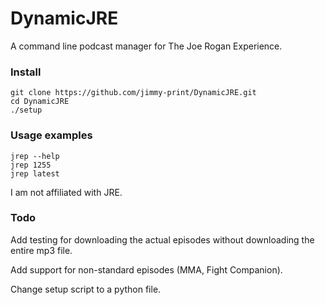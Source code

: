 # DynamicJRE
A command line podcast manager for The Joe Rogan Experience.

### Install
    git clone https://github.com/jimmy-print/DynamicJRE.git
    cd DynamicJRE
    ./setup
### Usage examples
    jrep --help
    jrep 1255
    jrep latest
I am not affiliated with JRE.

### Todo
Add testing for downloading the actual episodes without downloading the entire
mp3 file.

Add support for non-standard episodes (MMA, Fight Companion).

Change setup script to a python file.
